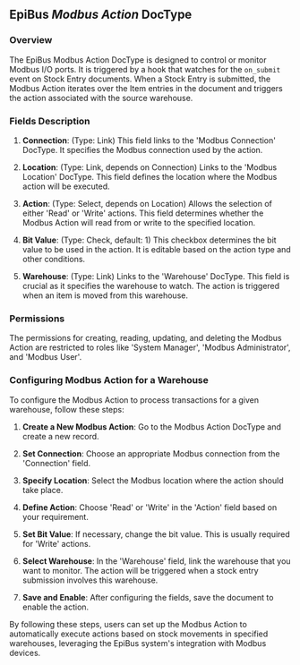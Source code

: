 ## EpiBus _Modbus Action_ DocType

### Overview
The EpiBus Modbus Action DocType is designed to control or monitor Modbus I/O ports. It is triggered by a hook that watches for the `on_submit` event on Stock Entry documents. When a Stock Entry is submitted, the Modbus Action iterates over the Item entries in the document and triggers the action associated with the source warehouse.

### Fields Description

1. **Connection**: (Type: Link) This field links to the 'Modbus Connection' DocType. It specifies the Modbus connection used by the action.

2. **Location**: (Type: Link, depends on Connection) Links to the 'Modbus Location' DocType. This field defines the location where the Modbus action will be executed.

3. **Action**: (Type: Select, depends on Location) Allows the selection of either 'Read' or 'Write' actions. This field determines whether the Modbus Action will read from or write to the specified location.

4. **Bit Value**: (Type: Check, default: 1) This checkbox determines the bit value to be used in the action. It is editable based on the action type and other conditions.

5. **Warehouse**: (Type: Link) Links to the 'Warehouse' DocType. This field is crucial as it specifies the warehouse to watch. The action is triggered when an item is moved from this warehouse.

### Permissions
The permissions for creating, reading, updating, and deleting the Modbus Action are restricted to roles like 'System Manager', 'Modbus Administrator', and 'Modbus User'.

### Configuring Modbus Action for a Warehouse

To configure the Modbus Action to process transactions for a given warehouse, follow these steps:

1. **Create a New Modbus Action**: Go to the Modbus Action DocType and create a new record.

2. **Set Connection**: Choose an appropriate Modbus connection from the 'Connection' field.

3. **Specify Location**: Select the Modbus location where the action should take place.

4. **Define Action**: Choose 'Read' or 'Write' in the 'Action' field based on your requirement.

5. **Set Bit Value**: If necessary, change the bit value. This is usually required for 'Write' actions.

6. **Select Warehouse**: In the 'Warehouse' field, link the warehouse that you want to monitor. The action will be triggered when a stock entry submission involves this warehouse.

7. **Save and Enable**: After configuring the fields, save the document to enable the action.

By following these steps, users can set up the Modbus Action to automatically execute actions based on stock movements in specified warehouses, leveraging the EpiBus system's integration with Modbus devices.

